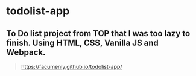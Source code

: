 # todolist-app

## To Do list project from TOP that I was too lazy to finish. Using HTML, CSS, Vanilla JS and Webpack.

> https://facumeniy.github.io/todolist-app/
